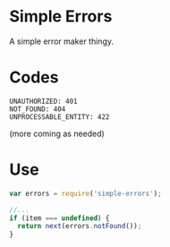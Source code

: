# Simple Errors

A simple error maker thingy.


# Codes

    UNAUTHORIZED: 401
    NOT_FOUND: 404
    UNPROCESSABLE_ENTITY: 422

(more coming as needed)


# Use

```javascript
var errors = require('simple-errors');

//...
if (item === undefined) {
  return next(errors.notFound());
}
```